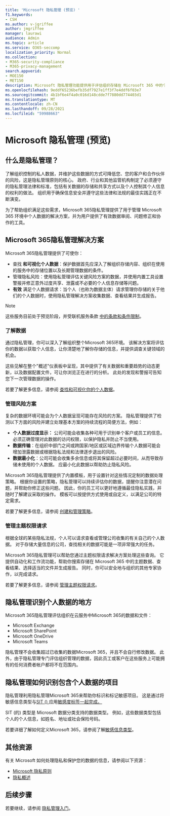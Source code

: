 ```yaml
---
title: 'Microsoft 隐私管理 (预览) '
f1.keywords:
- CSH
ms.author: v-jgriffee
author: jmgriffee
manager: laurawi
audience: Admin
ms.topic: article
ms.service: O365-seccomp
localization_priority: Normal
ms.collection:
- M365-security-compliance
- M365-privacy-management
search.appverid:
- MOE150
- MET150
description: Microsoft 隐私管理功能提供用于评估组织存储在 Microsoft 365 中的个人数据的解决方案，并帮助您识别和修正隐私风险。
ms.openlocfilehash: 9eddf65236befb35df7927e1ff3f7e4ddf6f03e7
ms.sourcegitcommit: 4b1bf6e4f4a0c016d148cdde7f7880dd774403d1
ms.translationtype: MT
ms.contentlocale: zh-CN
ms.lasthandoff: 09/28/2021
ms.locfileid: "59988663"
---
```

# <a name="microsoft-privacy-management-preview"></a>Microsoft 隐私管理 (预览) 

## <a name="what-is-privacy-management"></a>什么是隐私管理？

了解组织控制的私人数据，并维护这些数据的方式可降低您、您的客户和合作伙伴的风险，这是隐私管理原则的核心。 政府、行业和其他监管机构制定了必须遵守的隐私管理法律和标准，包括有关数据的存储和共享方式以及个人控制其个人信息的权利的做法。 组织用于确保信息安全并遵守这些法律和法规的最佳实践正在不断演变。

为了帮助组织满足这些需求，Microsoft 365隐私管理提供了用于管理 Microsoft 365 环境中个人数据的解决方案，并为用户提供了有效数据审阅、问题修正和协作的工具。

## <a name="microsoft-365-privacy-management-solutions"></a>Microsoft 365隐私管理解决方案

Microsoft 365隐私管理提供了可使你：

- 查找 **和可视化个人数据**：保护数据首先应深入了解组织存储内容、组织在使用的服务中的存储位置以及长期管理数据的条件。
- 管理隐私风险：使用隐私管理评估关键风险方案的数据，并使用内置工具设置警报并修正意外过度共享、泄露或不必要的个人信息存储等问题。
- **有效** 满足个人数据请求：当个人（也称为数据主体）请求管理你存储的关于他们的个人数据时，使用隐私管理解决方案收集数据、查看结果并生成报告。

> [!NOTE]
> 这些服务目前处于预览阶段，并受联机服务条款 [中的条款和条件限制](https://www.microsoft.com/en-us/licensing/product-licensing/products)。

### <a name="understand-your-data"></a>了解数据

通过隐私管理，你可以深入了解组织整个Microsoft 365环境。 该解决方案将评估你的数据以获取个人信息，让你清楚地了解你存储的信息，并提供调查关键领域的机会。

这些见解在整个"概述"仪表板中呈现，其中提供了有关数据和重要趋势的动态更新，以及数据配置文件，可让你浏览正在进行的分析。 此处的发现和警报可告知您下一次管理数据的操作。

若要了解更多信息，请参阅 [查找和可视化你的个人数据](privacy-management-data-profile.md)。

### <a name="manage-risk-scenarios"></a>管理风险方案

复杂的数据环境可能会为个人数据呈现可能存在风险的方案。 隐私管理提供了检测以下方面的风险并建立处理基本方案的持续流程的简便方法，例如：

- **个人数据过度显示：** 公司可能会收集各种可用于识别单个客户或员工的信息。 必须正确管理对此数据的访问权限，以保护隐私并防止不当使用。
- **数据传输**：在组织中部门之间或跨国家/地区或区域边界传输个人数据可能会增加泄露数据或根据隐私法规和法律逐步退出的风险。
- **数据最小化**：公司可能会收集多余信息或将其保留超过必要时间，从而导致存储未使用的个人数据。 应最小化此数据以帮助防止隐私风险。

Microsoft 365隐私管理提供了内置模板，用于设置针对这些情况定制的数据处理策略。 根据你设置的策略，隐私管理可以持续评估你的数据，提醒你注意潜在问题，并帮助你修正这些问题。 因此，你的员工可以更好地遵循最佳隐私实践，并随时了解建议采取的操作。 模板可以按提供方式使用或自定义，以满足公司的特定需求。

若要了解更多信息，请参阅 [创建和管理策略](privacy-management-policies.md)。

### <a name="manage-subject-rights-requests"></a>管理主题权限请求

根据全球的某些隐私法规，个人可以请求查看或管理公司收集的有关自己的个人数据。 对于存储大量信息的公司，查找相关的数据可能是一项非常强大的任务。

Microsoft 365隐私管理可以帮助您通过主题权限请求解决方案处理这些查询。 它提供自动化和工作流功能，帮助你搜索存储在 Microsoft 365 中的主题数据、查看结果、选择适当的文件并生成报告。 同时，你可以安全地与组织的其他专家协作，以完成请求。

若要了解更多信息，请参阅 [管理主题权限请求](privacy-management-subject-rights-requests.md)。

## <a name="where-privacy-management-identifies-personal-data"></a>隐私管理识别个人数据的地方

Microsoft 365隐私管理评估组织在云服务中Microsoft 365的数据和文件：

- Microsoft Exchange
- Microsoft SharePoint
- Microsoft OneDrive
- Microsoft Teams

隐私管理不会收集超过已收集的数据Microsoft 365，并且不会自行修改数据。 此外，由于隐私管理专门评估组织管理的数据，因此员工或客户在这些服务上可能拥有的任何消费者帐户都将不在范围内。

## <a name="how-privacy-management-identifies-items-with-personal-data"></a>隐私管理如何识别包含个人数据的项目

隐私管理利用隐私管理Microsoft 365来帮助你标识和标记敏感项目。 这是通过将敏感信息类型与[SIT () ](sensitive-information-type-learn-about.md)应用[敏感度标签一起完成。](sensitivity-labels.md)

SIT (的) 类型是 Microsoft 数据分类支持的数据类型。 例如，这些数据类型包括个人的个人信息，如姓名、地址或社会保险号码。

若要详细了解如何定义Microsoft 365，请参阅了解[敏感信息类型](sensitive-information-type-learn-about.md)。

## <a name="additional-resources"></a>其他资源

有关 Microsoft 如何处理隐私和保护您的数据的信息，请参阅以下资源：

- [Microsoft 隐私原则](https://www.microsoft.com/en-us/trust-center/privacy)
- [隐私概述](/compliance/assurance/assurance-privacy)

## <a name="next-steps"></a>后续步骤

若要继续，请参阅 [隐私管理入门](privacy-management-setup.md)。

